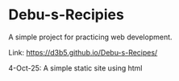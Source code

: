 # Debu-s-Recipies
A simple project for practicing web development. 

Link: https://d3b5.github.io/Debu-s-Recipes/

4-Oct-25: A simple static site using html